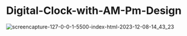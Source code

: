 # Digital-Clock-with-AM-Pm-Design
![screencapture-127-0-0-1-5500-index-html-2023-12-08-14_43_23](https://github.com/durgesh2051/Digital-Clock-with-AM-Pm-Design/assets/133377196/7bb03926-6c98-4fb9-8ec6-226613c92e29)
